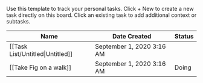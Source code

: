 Use this template to track your personal tasks.
Click + New to create a new task directly on this board.
Click an existing task to add additional context or subtasks.

|Name|Date Created|Status|
|---|---|---|
|[[Task List/Untitled\|Untitled]]|September 1, 2020 3:16 AM||
|[[Take Fig on a walk]]|September 1, 2020 3:16 AM|Doing|